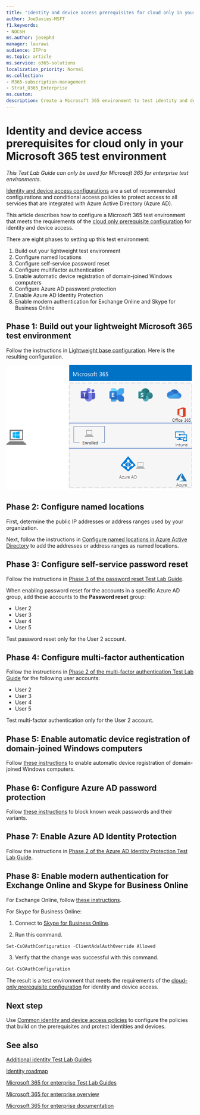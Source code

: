 ```yaml
---
title: "Identity and device access prerequisites for cloud only in your Microsoft 365 test environment"
author: JoeDavies-MSFT
f1.keywords:
- NOCSH
ms.author: josephd
manager: laurawi
audience: ITPro
ms.topic: article
ms.service: o365-solutions
localization_priority: Normal
ms.collection: 
- M365-subscription-management
- Strat_O365_Enterprise
ms.custom:
description: Create a Microsoft 365 environment to test identity and device access with the prerequisites for cloud only authentication.
---
```


# Identity and device access prerequisites for cloud only in your Microsoft 365 test environment

*This Test Lab Guide can only be used for Microsoft 365 for enterprise test environments.*

[Identity and device access configurations](../security/defender-365-security/microsoft-365-policies-configurations.md) are a set of recommended configurations and conditional access policies to protect access to all services that are integrated with Azure Active Directory (Azure AD).

This article describes how to configure a Microsoft 365 test environment that meets the requirements of the [cloud only prerequisite configuration](../security/defender-365-security/identity-access-prerequisites.md#prerequisites) for identity and device access.

There are eight phases to setting up this test environment:

1. Build out your lightweight test environment
2. Configure named locations
3. Configure self-service password reset
4. Configure multifactor authentication
5. Enable automatic device registration of domain-joined Windows computers
6. Configure Azure AD password protection 
7. Enable Azure AD Identity Protection
8. Enable modern authentication for Exchange Online and Skype for Business Online

## Phase 1: Build out your lightweight Microsoft 365 test environment

Follow the instructions in [Lightweight base configuration](lightweight-base-configuration-microsoft-365-enterprise.md).
Here is the resulting configuration.

![The lightweight Microsoft 3656 Enterprise test environment](../media/lightweight-base-configuration-microsoft-365-enterprise/Phase4.png)
 
## Phase 2: Configure named locations

First, determine the public IP addresses or address ranges used by your organization.

Next, follow the instructions in [Configure named locations in Azure Active Directory](/azure/active-directory/reports-monitoring/quickstart-configure-named-locations) to add the addresses or address ranges as named locations. 

## Phase 3: Configure self-service password reset

Follow the instructions in [Phase 3 of the password reset Test Lab Guide](password-reset-m365-ent-test-environment.md#phase-3-configure-and-test-password-reset). 

When enabling password reset for the accounts in a specific Azure AD group, add these accounts to the **Password reset** group:

- User 2
- User 3
- User 4
- User 5

Test password reset only for the User 2 account.

## Phase 4: Configure multi-factor authentication

Follow the instructions in [Phase 2 of the multi-factor authentication Test Lab Guide](multi-factor-authentication-microsoft-365-test-environment.md#phase-2-enable-and-test-multi-factor-authentication-for-the-user-2-account) for the following user accounts:

- User 2
- User 3
- User 4
- User 5

Test multi-factor authentication only for the User 2 account.

## Phase 5: Enable automatic device registration of domain-joined Windows computers 

Follow [these instructions](/azure/active-directory/devices/hybrid-azuread-join-plan) to enable automatic device registration of domain-joined Windows computers.

## Phase 6: Configure Azure AD password protection 

Follow [these instructions](/azure/active-directory/authentication/concept-password-ban-bad) to block known weak passwords and their variants.

## Phase 7: Enable Azure AD Identity Protection

Follow the instructions in [Phase 2 of the Azure AD Identity Protection Test Lab Guide](azure-ad-identity-protection-microsoft-365-test-environment.md#phase-2-use-azure-ad-identity-protection). 

## Phase 8: Enable modern authentication for Exchange Online and Skype for Business Online

For Exchange Online, follow [these instructions](/Exchange/clients-and-mobile-in-exchange-online/enable-or-disable-modern-authentication-in-exchange-online#enable-or-disable-modern-authentication-in-exchange-online-for-client-connections-in-outlook-2013-or-later). 

For Skype for Business Online:

1. Connect to [Skype for Business Online](/SkypeForBusiness/set-up-your-computer-for-windows-powershell/set-up-your-computer-for-windows-powershell).

2. Run this command.

  ```powershell
  Set-CsOAuthConfiguration -ClientAdalAuthOverride Allowed
  ```

3. Verify that the change was successful with this command.

  ```powershell
  Get-CsOAuthConfiguration
  ```

The result is a test environment that meets the requirements of the [cloud-only prerequisite configuration](../security/defender-365-security/identity-access-prerequisites.md#prerequisites) for identity and device access. 

## Next step

Use [Common identity and device access policies](../security/defender-365-security/identity-access-policies.md) to configure the policies that build on the prerequisites and protect identities and devices.

## See also

[Additional identity Test Lab Guides](m365-enterprise-test-lab-guides.md#identity)

[Identity roadmap](identity-roadmap-microsoft-365.md)

[Microsoft 365 for enterprise Test Lab Guides](m365-enterprise-test-lab-guides.md)

[Microsoft 365 for enterprise overview](microsoft-365-overview.md)

[Microsoft 365 for enterprise documentation](/microsoft-365-enterprise/)
